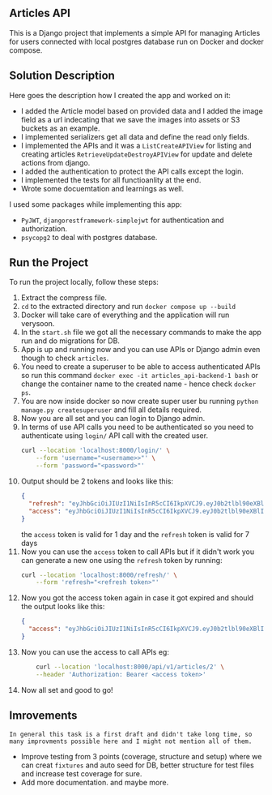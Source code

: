 ## Articles API

This is a Django project that implements a simple API for managing Articles for users connected with local postgres database run on Docker and docker compose.

## Solution Description

Here goes the description how I created the app and worked on it:

- I added the Article model based on provided data and I added the image field as a url indecating that we save the images into assets or S3 buckets as an example.
- I implemented serializers get all data and define the read only fields.
- I implemented the APIs and it was a `ListCreateAPIView` for listing and creating articles `RetrieveUpdateDestroyAPIView` for update and delete actions from django.
- I added the authentication to protect the API calls except the login.
- I implemented the tests for all functioanlity at the end.
- Wrote some docuemtation and learnings as well.

I used some packages while implementing this app:

- `PyJWT`, `djangorestframework-simplejwt` for authentication and authorization.
- `psycopg2` to deal with postgres database.

## Run the Project

To run the project locally, follow these steps:

1. Extract the compress file.
2. `cd` to the extracted directory and run `docker compose up --build`
3. Docker will take care of everything and the application will run verysoon.
4. In the `start.sh` file we got all the necessary commands to make the app run and do migrations for DB.
5. App is up and running now and you can use APIs or Django admin even though to check `articles`.
6. You need to create a superuser to be able to access authenticated APIs so run this command `docker exec -it articles_api-backend-1 bash` or change the container name to the created name - hence check `docker ps`.
7. You are now inside docker so now create super user bu running `python manage.py createsuperuser` and fill all details required.
8. Now you are all set and you can login to Django admin.
9. In terms of use API calls you need to be authenticated so you need to authenticate using `login/` API call with the created user.
   ```bash
   curl --location 'localhost:8000/login/' \
       --form 'username="<username>>"' \
       --form 'password="<password>"'
   ```
10. Output should be 2 tokens and looks like this:
    ```json
    {
      "refresh": "eyJhbGciOiJIUzI1NiIsInR5cCI6IkpXVCJ9.eyJ0b2tlbl90eXBlIjoicmVmcmVzaCIsImV4cCI6MTcxMzIxMzQ0MCwiaWF0IjoxNzEzMTI3MDQwLCJqdGkiOiI4NDA4N2Y2YTMzOWE0NjI5OGVhMjBhYzAxOTJlMzM4MiIsInVzZXJfaWQiOjF9.O8JnYjd7M9XSvl2QwW6C-PKKapOhifTQcZ2VL_HrX_g",
      "access": "eyJhbGciOiJIUzI1NiIsInR5cCI6IkpXVCJ9.eyJ0b2tlbl90eXBlIjoiYWNjZXNzIiwiZXhwIjoxNzEzMTI3MzQwLCJpYXQiOjE3MTMxMjcwNDAsImp0aSI6ImNiYTUwMTQ1MDlmNzRiODI5NjA4N2M4MzMzZGRhYWZjIiwidXNlcl9pZCI6MX0.7qbpzoD7D9X73ZUrjhXGFCqAeLwwHODcjXfBna_sxdM"
    }
    ```
    the `access` token is valid for 1 day and the `refresh` token is valid for 7 days
11. Now you can use the `access` token to call APIs but if it didn't work you can generate a new one using the `refresh` token by running:
    ```bash
    curl --location 'localhost:8000/refresh/' \
        --form 'refresh="<refresh token>"'
    ```
12. Now you got the access token again in case it got expired and should the output looks like this:
    ```json
    {
      "access": "eyJhbGciOiJIUzI1NiIsInR5cCI6IkpXVCJ9.eyJ0b2tlbl90eXBlIjoiYWNjZXNzIiwiZXhwIjoxNzEzMTM0NjA0LCJpYXQiOjE3MTMxMjcwNDAsImp0aSI6IjA4MTA1ODZmMDUwYzQyYzdiNDk5MjdiYWU0MjY1YjA1IiwidXNlcl9pZCI6MX0.jFDKptf03x_7WMI9qtdfDP84uzven7RvZlN0Zs7wpqc"
    }
    ```
13. Now you can use the access to call APIs eg:
    ```bash
        curl --location 'localhost:8000/api/v1/articles/2' \
        --header 'Authorization: Bearer <access token>'
    ```
14. Now all set and good to go!

## Imrovements

    In general this task is a first draft and didn't take long time, so many improvments possible here and I might not mention all of them.

- Improve testing from 3 points (coverage, structure and setup) where we can creat `fixtures` and auto seed for DB, better structure for test files and increase test coverage for sure.
- Add more documentation.
  and maybe more.
